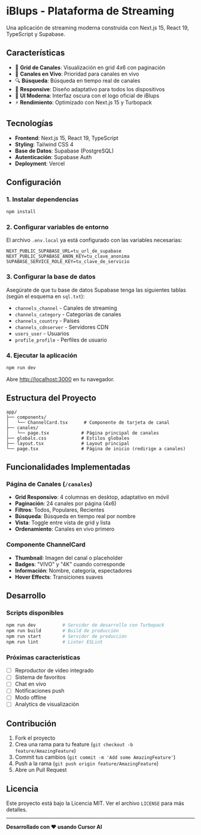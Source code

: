 # iBlups - Plataforma de Streaming

Una aplicación de streaming moderna construida con Next.js 15, React 19, TypeScript y Supabase.

## Características

- 🎥 **Grid de Canales**: Visualización en grid 4x6 con paginación
- 🔴 **Canales en Vivo**: Prioridad para canales en vivo
- 🔍 **Búsqueda**: Búsqueda en tiempo real de canales
- 📱 **Responsive**: Diseño adaptativo para todos los dispositivos
- 🎨 **UI Moderna**: Interfaz oscura con el logo oficial de iBlups
- ⚡ **Rendimiento**: Optimizado con Next.js 15 y Turbopack

## Tecnologías

- **Frontend**: Next.js 15, React 19, TypeScript
- **Styling**: Tailwind CSS 4
- **Base de Datos**: Supabase (PostgreSQL)
- **Autenticación**: Supabase Auth
- **Deployment**: Vercel

## Configuración

### 1. Instalar dependencias

```bash
npm install
```

### 2. Configurar variables de entorno

El archivo `.env.local` ya está configurado con las variables necesarias:

```env
NEXT_PUBLIC_SUPABASE_URL=tu_url_de_supabase
NEXT_PUBLIC_SUPABASE_ANON_KEY=tu_clave_anonima
SUPABASE_SERVICE_ROLE_KEY=tu_clave_de_servicio
```

### 3. Configurar la base de datos

Asegúrate de que tu base de datos Supabase tenga las siguientes tablas (según el esquema en `sql.txt`):

- `channels_channel` - Canales de streaming
- `channels_category` - Categorías de canales
- `channels_country` - Países
- `channels_cdnserver` - Servidores CDN
- `users_user` - Usuarios
- `profile_profile` - Perfiles de usuario

### 4. Ejecutar la aplicación

```bash
npm run dev
```

Abre [http://localhost:3000](http://localhost:3000) en tu navegador.

## Estructura del Proyecto

```
app/
├── components/
│   └── ChannelCard.tsx      # Componente de tarjeta de canal
├── canales/
│   └── page.tsx            # Página principal de canales
├── globals.css             # Estilos globales
├── layout.tsx              # Layout principal
└── page.tsx                # Página de inicio (redirige a canales)
```

## Funcionalidades Implementadas

### Página de Canales (`/canales`)

- **Grid Responsivo**: 4 columnas en desktop, adaptativo en móvil
- **Paginación**: 24 canales por página (4x6)
- **Filtros**: Todos, Populares, Recientes
- **Búsqueda**: Búsqueda en tiempo real por nombre
- **Vista**: Toggle entre vista de grid y lista
- **Ordenamiento**: Canales en vivo primero

### Componente ChannelCard

- **Thumbnail**: Imagen del canal o placeholder
- **Badges**: "VIVO" y "4K" cuando corresponde
- **Información**: Nombre, categoría, espectadores
- **Hover Effects**: Transiciones suaves

## Desarrollo

### Scripts disponibles

```bash
npm run dev          # Servidor de desarrollo con Turbopack
npm run build        # Build de producción
npm run start        # Servidor de producción
npm run lint         # Linter ESLint
```

### Próximas características

- [ ] Reproductor de video integrado
- [ ] Sistema de favoritos
- [ ] Chat en vivo
- [ ] Notificaciones push
- [ ] Modo offline
- [ ] Analytics de visualización

## Contribución

1. Fork el proyecto
2. Crea una rama para tu feature (`git checkout -b feature/AmazingFeature`)
3. Commit tus cambios (`git commit -m 'Add some AmazingFeature'`)
4. Push a la rama (`git push origin feature/AmazingFeature`)
5. Abre un Pull Request

## Licencia

Este proyecto está bajo la Licencia MIT. Ver el archivo `LICENSE` para más detalles.

---

**Desarrollado con ❤️ usando Cursor AI**

